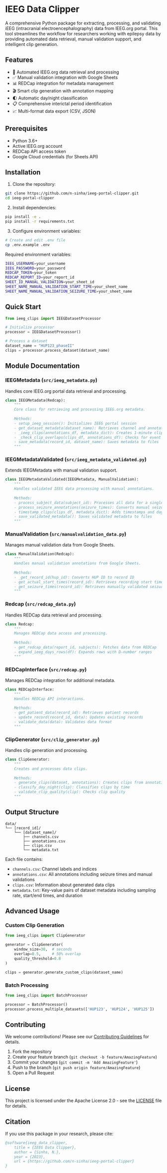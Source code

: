 # IEEG Data Clipper

A comprehensive Python package for extracting, processing, and validating iEEG (intracranial electroencephalography) data from IEEG.org portal. This tool streamlines the workflow for researchers working with epilepsy data by providing automated data retrieval, manual validation support, and intelligent clip generation.

## Features

- 🔄 Automated IEEG.org data retrieval and processing
- ✅ Manual validation integration with Google Sheets
- 📊 REDCap integration for metadata management
- 🎬 Smart clip generation with annotation mapping
- 🌓 Automatic day/night classification
- 📋 Comprehensive interictal period identification
- 📈 Multi-format data export (CSV, JSON)

## Prerequisites

- Python 3.6+
- Active IEEG.org account
- REDCap API access token
- Google Cloud credentials (for Sheets API)

## Installation

1. Clone the repository:
```bash
git clone https://github.com/n-sinha/ieeg-portal-clipper.git
cd ieeg-portal-clipper
```

2. Install dependencies:
```bash
pip install -e .
pip install -r requirements.txt
```

3. Configure environment variables:
```bash
# Create and edit .env file
cp .env.example .env
```

Required environment variables:
```bash
IEEG_USERNAME=your_username
IEEG_PASSWORD=your_password
REDCAP_TOKEN=your_token
REDCAP_REPORT_ID=your_report_id
SHEET_ID_MANUAL_VALIDATION=your_sheet_id
SHEET_NAME_MANUAL_VALIDATION_START_TIME=your_sheet_name
SHEET_NAME_MANUAL_VALIDATION_SEIZURE_TIME=your_sheet_name
```

## Quick Start

```python
from ieeg_clips import IEEGDatasetProcessor

# Initialize processor
processor = IEEGDatasetProcessor()

# Process a dataset
dataset_name = "HUP123_phaseII"
clips = processor.process_dataset(dataset_name)
```

## Module Documentation

### IEEGMetadata (`src/ieeg_metadata.py`)
Handles core IEEG.org portal data retrieval and processing.

```python
class IEEGMetadata(Redcap):
    """
    Core class for retrieving and processing IEEG.org metadata.
    
    Methods:
    - setup_ieeg_session(): Initializes IEEG portal session
    - get_dataset_metadata(dataset_name): Retrieves channel and annotation information
    - _ieeg_clips(annotations_df, metadata_dict): Creates 1-minute clips with annotations
    - _check_clip_overlaps(clips_df, annotations_df): Checks for event overlaps in clips
    - save_metadata(record_id, dataset_name): Saves metadata to files
    """
```

### IEEGMetadataValidated (`src/ieeg_metadata_validated.py`)
Extends IEEGMetadata with manual validation support.

```python
class IEEGMetadataValidated(IEEGMetadata, ManualValidation):
    """
    Handles validated IEEG data processing with manual annotations.
    
    Methods:
    - process_subject_data(subject_id): Processes all data for a single subject
    - process_seizure_annotations(seizure_times): Converts manual seizure times to annotations
    - timestamp_clips(clips_df, metadata_dict): Adds timestamps and day/night information
    - save_validated_metadata(): Saves validated metadata to files
    """
```

### ManualValidation (`src/manualvalidation_data.py`)
Manages manual validation data from Google Sheets.

```python
class ManualValidation(Redcap):
    """
    Handles manual validation annotations from Google Sheets.
    
    Methods:
    - _get_record_id(hup_id): Converts HUP ID to record ID
    - get_actual_start_times(record_id): Retrieves recording start times
    - get_seizure_times(record_id): Retrieves manually validated seizure times
    """
```

### Redcap (`src/redcap_data.py`)
Handles REDCap data retrieval and processing.

```python
class Redcap:
    """
    Manages REDCap data access and processing.
    
    Methods:
    - get_redcap_data(report_id, subjects): Fetches data from REDCap
    - expand_ieeg_days_rows(df): Expands rows with D-number ranges
    """
```

### REDCapInterface (`src/redcap.py`)
Manages REDCap integration for additional metadata.

```python
class REDCapInterface:
    """
    Handles REDCap API interactions.
    
    Methods:
    - get_patient_data(record_id): Retrieves patient records
    - update_record(record_id, data): Updates existing records
    - validate_data(data): Validates data format
    """
```

### ClipGenerator (`src/clip_generator.py`)
Handles clip generation and processing.

```python
class ClipGenerator:
    """
    Creates and processes data clips.
    
    Methods:
    - generate_clips(dataset, annotations): Creates clips from annotations
    - classify_day_night(clip): Classifies clips by time
    - validate_clip_quality(clip): Checks clip quality
    """
```

## Output Structure

```
data/
└── [record_id]/
    └── [dataset_name]/
        ├── channels.csv
        ├── annotations.csv
        ├── clips.csv
        └── metadata.txt
```

Each file contains:
- `channels.csv`: Channel labels and indices
- `annotations.csv`: All annotations including seizure times and manual validations
- `clips.csv`: Information about generated data clips
- `metadata.txt`: Key-value pairs of dataset metadata including sampling rate, start/end times, and duration

## Advanced Usage

### Custom Clip Generation
```python
from ieeg_clips import ClipGenerator

generator = ClipGenerator(
    window_size=30,  # seconds
    overlap=0.5,     # 50% overlap
    quality_threshold=0.8
)

clips = generator.generate_custom_clips(dataset_name)
```

### Batch Processing
```python
from ieeg_clips import BatchProcessor

processor = BatchProcessor()
processor.process_multiple_datasets(['HUP123', 'HUP124', 'HUP125'])
```

## Contributing

We welcome contributions! Please see our [Contributing Guidelines](CONTRIBUTING.md) for details.

1. Fork the repository
2. Create your feature branch (`git checkout -b feature/AmazingFeature`)
3. Commit your changes (`git commit -m 'Add AmazingFeature'`)
4. Push to the branch (`git push origin feature/AmazingFeature`)
5. Open a Pull Request

## License

This project is licensed under the Apache License 2.0 - see the [LICENSE](LICENSE) file for details.

## Citation

If you use this package in your research, please cite:
```bibtex
@software{ieeg_data_clipper,
    title = {IEEG Data Clipper},
    author = {Sinha, N.},
    year = {2023},
    url = {https://github.com/n-sinha/ieeg-portal-clipper}
}
```
